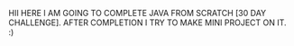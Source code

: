 HII 
HERE I AM GOING TO COMPLETE JAVA FROM SCRATCH [30 DAY CHALLENGE].
AFTER COMPLETION I TRY TO MAKE MINI PROJECT ON IT.
:)
